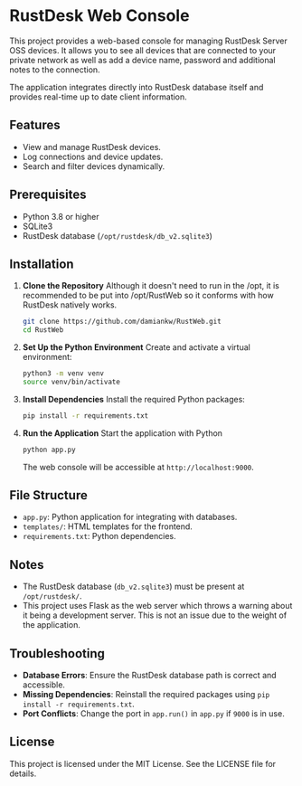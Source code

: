 # RustDesk Web Console

This project provides a web-based console for managing RustDesk Server OSS devices. It allows you to see all devices that are connected to your private network as well as add a device name, password and additional notes to the connection.

The application integrates directly into RustDesk database itself and provides real-time up to date client information.

## Features
- View and manage RustDesk devices.
- Log connections and device updates.
- Search and filter devices dynamically.

## Prerequisites
- Python 3.8 or higher
- SQLite3
- RustDesk database (`/opt/rustdesk/db_v2.sqlite3`)

## Installation

1. **Clone the Repository**
   Although it doesn't need to run in the /opt, it is recommended to be put into /opt/RustWeb so it conforms with how RustDesk natively works.
   ```bash
   git clone https://github.com/damiankw/RustWeb.git
   cd RustWeb
   ```

2. **Set Up the Python Environment**
   Create and activate a virtual environment:
   ```bash
   python3 -m venv venv
   source venv/bin/activate
   ```

3. **Install Dependencies**
   Install the required Python packages:
   ```bash
   pip install -r requirements.txt
   ```

5. **Run the Application**
   Start the application with Python
   ```bash
   python app.py
   ```
   The web console will be accessible at `http://localhost:9000`.

## File Structure
- `app.py`: Python application for integrating with databases.
- `templates/`: HTML templates for the frontend.
- `requirements.txt`: Python dependencies.

## Notes
- The RustDesk database (`db_v2.sqlite3`) must be present at `/opt/rustdesk/`.
- This project uses Flask as the web server which throws a warning about it being a development server. This is not an issue due to the weight of the application.

## Troubleshooting
- **Database Errors**: Ensure the RustDesk database path is correct and accessible.
- **Missing Dependencies**: Reinstall the required packages using `pip install -r requirements.txt`.
- **Port Conflicts**: Change the port in `app.run()` in `app.py` if `9000` is in use.

## License
This project is licensed under the MIT License. See the LICENSE file for details.